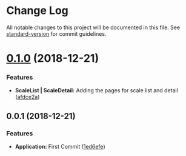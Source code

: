 # Change Log

All notable changes to this project will be documented in this file. See [standard-version](https://github.com/conventional-changelog/standard-version) for commit guidelines.

<a name="0.1.0"></a>
# [0.1.0](https://github.com/brunodb3/my-scale/compare/v0.0.1...v0.1.0) (2018-12-21)


### Features

* **ScaleList | ScaleDetail:** Adding the pages for scale list and detail ([afdce2a](https://github.com/brunodb3/my-scale/commit/afdce2a))



<a name="0.0.1"></a>
## 0.0.1 (2018-12-21)


### Features

* **Application:** First Commit ([1ed6efe](https://github.com/brunodb3/my-scale/commit/1ed6efe))
